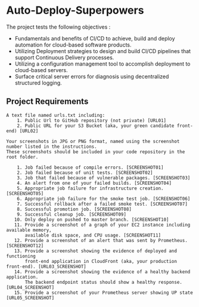 # Auto-Deploy-Superpowers

The project tests the following objectives :

* Fundamentals and benefits of CI/CD to achieve, build and deploy automation for cloud-based software products.
* Utilizing Deployment strategies to design and build CI/CD pipelines that support Continuous Delivery processes.
* Utilizing a configuration management tool to accomplish deployment to cloud-based servers.
* Surface critical server errors for diagnosis using decentralized structured logging.

## Project Requirements

```
A text file named urls.txt including:
    1. Public Url to GitHub repository (not private) [URL01]
    2. Public URL for your S3 Bucket (aka, your green candidate front-end) [URL02]
    
Your screenshots in JPG or PNG format, named using the screenshot number listed in the instructions. 
These screenshots should be included in your code repository in the root folder.

    1. Job failed because of compile errors. [SCREENSHOT01]
    2. Job failed because of unit tests. [SCREENSHOT02]
    3. Job that failed because of vulnerable packages. [SCREENSHOT03]
    4. An alert from one of your failed builds. [SCREENSHOT04]
    5. Appropriate job failure for infrastructure creation. [SCREENSHOT05]
    6. Appropriate job failure for the smoke test job. [SCREENSHOT06]
    7. Successful rollback after a failed smoke test. [SCREENSHOT07]
    8. Successful promotion job. [SCREENSHOT08]
    9. Successful cleanup job. [SCREENSHOT09]
   10. Only deploy on pushed to master branch. [SCREENSHOT10]
   11. Provide a screenshot of a graph of your EC2 instance including available memory,
       available disk space, and CPU usage. [SCREENSHOT11]
   12. Provide a screenshot of an alert that was sent by Prometheus. [SCREENSHOT12]
   13. Provide a screenshot showing the evidence of deployed and functioning 
       front-end application in CloudFront (aka, your production front-end). [URL03_SCREENSHOT]
   14. Provide a screenshot showing the evidence of a healthy backend application. 
       The backend endpoint status should show a healthy response. [URL04_SCREENSHOT]
   15. Provide a screenshot of your Prometheus server showing UP state [URL05_SCREENSHOT]

```
